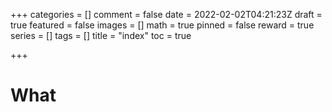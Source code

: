 +++
categories = []
comment = false
date = 2022-02-02T04:21:23Z
draft = true
featured = false
images = []
math = true
pinned = false
reward = true
series = []
tags = []
title = "index"
toc = true

+++
# What
